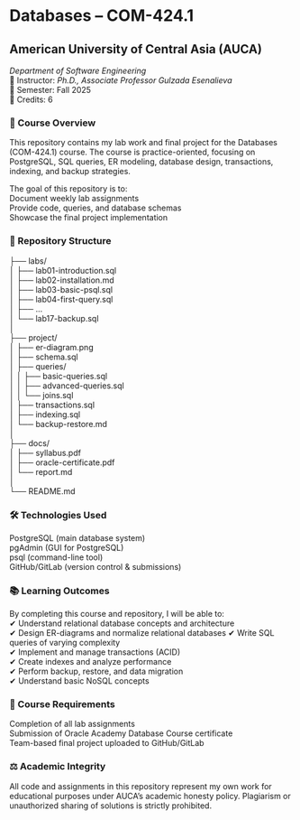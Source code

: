 # Databases – COM-424.1
## American University of Central Asia (AUCA)  

_Department of Software Engineering_  
📌 Instructor: _Ph.D., Associate Professor Gulzada Esenalieva_     
📌 Semester: Fall 2025      
📌 Credits: 6

### 📖 Course Overview   

This repository contains my lab work and final project for the Databases (COM-424.1) course.
The course is practice-oriented, focusing on PostgreSQL, SQL queries, ER modeling, database design, transactions, indexing, and backup strategies.      

The goal of this repository is to:  
Document weekly lab assignments             
Provide code, queries, and database schemas     
Showcase the final project implementation

### 📂 Repository Structure  

├── labs/   
│   ├── lab01-introduction.sql  
│   ├── lab02-installation.md   
│   ├── lab03-basic-psql.sql    
│   ├── lab04-first-query.sql   
│   ├── ...     
│   └── lab17-backup.sql            
│   
├── project/    
│   ├── er-diagram.png  
│   ├── schema.sql  
│   ├── queries/    
│   │   ├── basic-queries.sql   
│   │   ├── advanced-queries.sql    
│   │   └── joins.sql   
│   ├── transactions.sql    
│   ├── indexing.sql    
│   └── backup-restore.md   
│   
├── docs/   
│   ├── syllabus.pdf    
│   ├── oracle-certificate.pdf  
│   └── report.md   
│   
└── README.md

### 🛠️ Technologies Used    

PostgreSQL (main database system)   
pgAdmin (GUI for PostgreSQL)    
psql (command-line tool)    
GitHub/GitLab (version control & submissions)   

### 📚 Learning Outcomes 
By completing this course and repository, I will be able to:    
✔ Understand relational database concepts and architecture  
✔ Design ER-diagrams and normalize relational databases 
✔ Write SQL queries of varying complexity   
✔ Implement and manage transactions (ACID)  
✔ Create indexes and analyze performance    
✔ Perform backup, restore, and data migration   
✔ Understand basic NoSQL concepts   

### 📑 Course Requirements   
Completion of all lab assignments   
Submission of Oracle Academy Database Course certificate    
Team-based final project uploaded to GitHub/GitLab  

### ⚖️ Academic Integrity   
All code and assignments in this repository represent my own work for educational purposes under AUCA’s academic honesty policy. Plagiarism or unauthorized sharing of solutions is strictly prohibited.
